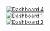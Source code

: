
<div class='tableauPlaceholder' id='viz1732407521274' style='position: relative'><noscript><a href='#'><img alt='Dashboard 4 ' src='https:&#47;&#47;public.tableau.com&#47;static&#47;images&#47;de&#47;detailedtickettype1123&#47;Dashboard4&#47;1_rss.png' style='border: none' /></a></noscript><object class='tableauViz'  style='display:none;'><param name='host_url' value='https%3A%2F%2Fpublic.tableau.com%2F' /> <param name='embed_code_version' value='3' /> <param name='site_root' value='' /><param name='name' value='detailedtickettype1123&#47;Dashboard4' /><param name='tabs' value='no' /><param name='toolbar' value='yes' /><param name='static_image' value='https:&#47;&#47;public.tableau.com&#47;static&#47;images&#47;de&#47;detailedtickettype1123&#47;Dashboard4&#47;1.png' /> <param name='animate_transition' value='yes' /><param name='display_static_image' value='yes' /><param name='display_spinner' value='yes' /><param name='display_overlay' value='yes' /><param name='display_count' value='yes' /><param name='language' value='en-US' /><param name='filter' value='publish=yes' /></object></div>            
<script type='text/javascript'>                 
  var divElement = document.getElementById('viz1732407521274');               
  var vizElement = divElement.getElementsByTagName('object')[0];                
  if ( divElement.offsetWidth > 800 ) { vizElement.style.width='1000px';vizElement.style.height='2227px';} else if ( divElement.offsetWidth > 500 ) { vizElement.style.width='1000px';vizElement.style.height='2227px';} else { vizElement.style.width='100%';vizElement.style.height='2477px';}       
  var scriptElement = document.createElement('script');              
  scriptElement.src = 'https://public.tableau.com/javascripts/api/viz_v1.js';            
  vizElement.parentNode.insertBefore(scriptElement, vizElement);            
</script>


<div class='tableauPlaceholder' id='viz1732407395994' style='position: relative'><noscript><a href='#'><img alt='Dashboard 1 ' src='https:&#47;&#47;public.tableau.com&#47;static&#47;images&#47;5o&#47;5orgsCapacity1123&#47;Dashboard1&#47;1_rss.png' style='border: none' /></a></noscript><object class='tableauViz'  style='display:none;'><param name='host_url' value='https%3A%2F%2Fpublic.tableau.com%2F' /> <param name='embed_code_version' value='3' /> <param name='site_root' value='' /><param name='name' value='5orgsCapacity1123&#47;Dashboard1' /><param name='tabs' value='no' /><param name='toolbar' value='yes' /><param name='static_image' value='https:&#47;&#47;public.tableau.com&#47;static&#47;images&#47;5o&#47;5orgsCapacity1123&#47;Dashboard1&#47;1.png' /> <param name='animate_transition' value='yes' /><param name='display_static_image' value='yes' /><param name='display_spinner' value='yes' /><param name='display_overlay' value='yes' /><param name='display_count' value='yes' /><param name='language' value='en-US' /><param name='filter' value='publish=yes' /></object></div>         
<script type='text/javascript'>              
  var divElement = document.getElementById('viz1732407395994');                
  var vizElement = divElement.getElementsByTagName('object')[0];       
  if ( divElement.offsetWidth > 800 ) { vizElement.style.width='1000px';vizElement.style.height='827px';} else if ( divElement.offsetWidth > 500 ) { vizElement.style.width='1000px';vizElement.style.height='827px';} else { vizElement.style.width='100%';vizElement.style.height='877px';}            
  var scriptElement = document.createElement('script');          
  scriptElement.src = 'https://public.tableau.com/javascripts/api/viz_v1.js';              
  vizElement.parentNode.insertBefore(scriptElement, vizElement);        
</script>


<div class='tableauPlaceholder' id='viz1732407462322' style='position: relative'><noscript><a href='#'><img alt='Dashboard 2 ' src='https:&#47;&#47;public.tableau.com&#47;static&#47;images&#47;5o&#47;5orgsCapacityandsupplyanddemand1123&#47;Dashboard2&#47;1_rss.png' style='border: none' /></a></noscript><object class='tableauViz'  style='display:none;'><param name='host_url' value='https%3A%2F%2Fpublic.tableau.com%2F' /> <param name='embed_code_version' value='3' /> <param name='site_root' value='' /><param name='name' value='5orgsCapacityandsupplyanddemand1123&#47;Dashboard2' /><param name='tabs' value='no' /><param name='toolbar' value='yes' /><param name='static_image' value='https:&#47;&#47;public.tableau.com&#47;static&#47;images&#47;5o&#47;5orgsCapacityandsupplyanddemand1123&#47;Dashboard2&#47;1.png' /> <param name='animate_transition' value='yes' /><param name='display_static_image' value='yes' /><param name='display_spinner' value='yes' /><param name='display_overlay' value='yes' /><param name='display_count' value='yes' /><param name='language' value='en-US' /><param name='filter' value='publish=yes' /></object></div>      
<script type='text/javascript'>               
  var divElement = document.getElementById('viz1732407462322');          
  var vizElement = divElement.getElementsByTagName('object')[0];               
  if ( divElement.offsetWidth > 800 ) { vizElement.style.width='1100px';vizElement.style.height='2027px';} else if ( divElement.offsetWidth > 500 ) { vizElement.style.width='1100px';vizElement.style.height='2027px';} else { vizElement.style.width='100%';vizElement.style.height='1627px';}         
  var scriptElement = document.createElement('script');          
  scriptElement.src = 'https://public.tableau.com/javascripts/api/viz_v1.js';                 
  vizElement.parentNode.insertBefore(scriptElement, vizElement);         
</script>



